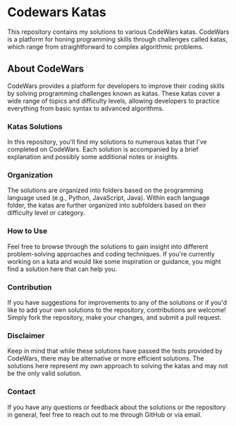 # Codewars Katas
This repository contains my solutions to various CodeWars katas. CodeWars is a platform for honing programming skills through challenges called katas, which range from straightforward to complex algorithmic problems.

## About CodeWars
CodeWars provides a platform for developers to improve their coding skills by solving programming challenges known as katas. These katas cover a wide range of topics and difficulty levels, allowing developers to practice everything from basic syntax to advanced algorithms.

### Katas Solutions
In this repository, you'll find my solutions to numerous katas that I've completed on CodeWars. Each solution is accompanied by a brief explanation and possibly some additional notes or insights.

### Organization
The solutions are organized into folders based on the programming language used (e.g., Python, JavaScript, Java). Within each language folder, the katas are further organized into subfolders based on their difficulty level or category.

### How to Use
Feel free to browse through the solutions to gain insight into different problem-solving approaches and coding techniques. If you're currently working on a kata and would like some inspiration or guidance, you might find a solution here that can help you.

### Contribution
If you have suggestions for improvements to any of the solutions or if you'd like to add your own solutions to the repository, contributions are welcome! Simply fork the repository, make your changes, and submit a pull request.

### Disclaimer
Keep in mind that while these solutions have passed the tests provided by CodeWars, there may be alternative or more efficient solutions. The solutions here represent my own approach to solving the katas and may not be the only valid solution.

### Contact
If you have any questions or feedback about the solutions or the repository in general, feel free to reach out to me through GitHub or via email.


